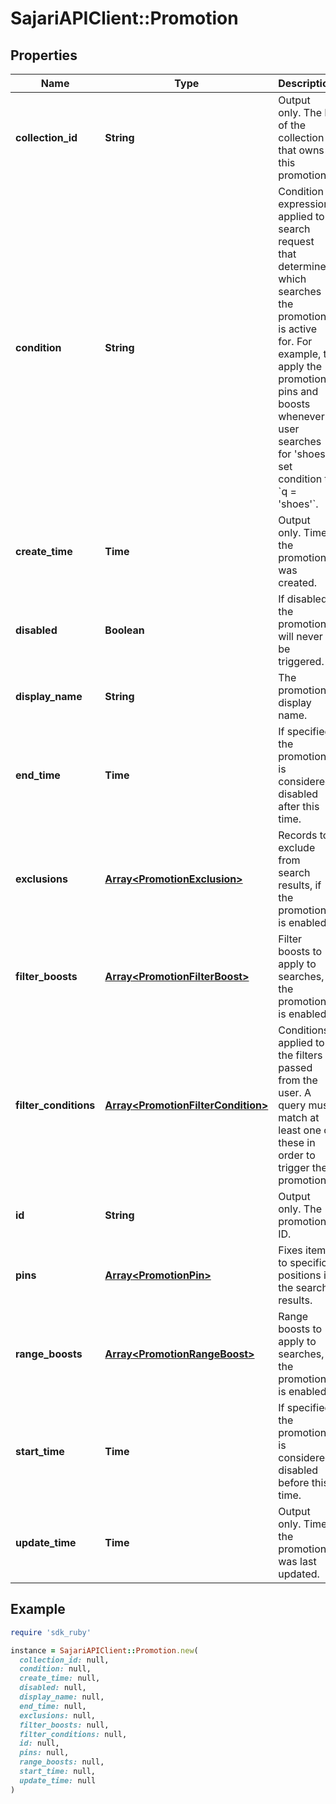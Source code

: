 # SajariAPIClient::Promotion

## Properties

| Name | Type | Description | Notes |
| ---- | ---- | ----------- | ----- |
| **collection_id** | **String** | Output only. The ID of the collection that owns this promotion. | [optional][readonly] |
| **condition** | **String** | Condition expression applied to a search request that determines which searches the promotion is active for.  For example, to apply the promotion&#39;s pins and boosts whenever a user searches for &#39;shoes&#39; set condition to &#x60;q &#x3D; &#39;shoes&#39;&#x60;. |  |
| **create_time** | **Time** | Output only. Time the promotion was created. | [optional][readonly] |
| **disabled** | **Boolean** | If disabled, the promotion will never be triggered. | [optional] |
| **display_name** | **String** | The promotion&#39;s display name. |  |
| **end_time** | **Time** | If specified, the promotion is considered disabled after this time. | [optional] |
| **exclusions** | [**Array&lt;PromotionExclusion&gt;**](PromotionExclusion.md) | Records to exclude from search results, if the promotion is enabled. | [optional] |
| **filter_boosts** | [**Array&lt;PromotionFilterBoost&gt;**](PromotionFilterBoost.md) | Filter boosts to apply to searches, if the promotion is enabled. | [optional] |
| **filter_conditions** | [**Array&lt;PromotionFilterCondition&gt;**](PromotionFilterCondition.md) | Conditions applied to the filters passed from the user. A query must match at least one of these in order to trigger the promotion. | [optional] |
| **id** | **String** | Output only. The promotion&#39;s ID. | [optional][readonly] |
| **pins** | [**Array&lt;PromotionPin&gt;**](PromotionPin.md) | Fixes items to specific positions in the search results. | [optional] |
| **range_boosts** | [**Array&lt;PromotionRangeBoost&gt;**](PromotionRangeBoost.md) | Range boosts to apply to searches, if the promotion is enabled. | [optional] |
| **start_time** | **Time** | If specified, the promotion is considered disabled before this time. | [optional] |
| **update_time** | **Time** | Output only. Time the promotion was last updated. | [optional][readonly] |

## Example

```ruby
require 'sdk_ruby'

instance = SajariAPIClient::Promotion.new(
  collection_id: null,
  condition: null,
  create_time: null,
  disabled: null,
  display_name: null,
  end_time: null,
  exclusions: null,
  filter_boosts: null,
  filter_conditions: null,
  id: null,
  pins: null,
  range_boosts: null,
  start_time: null,
  update_time: null
)
```

